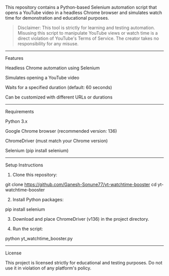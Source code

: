This repository contains a Python-based Selenium automation script that opens a YouTube video in a headless Chrome browser and simulates watch time for demonstration and educational purposes.

> Disclaimer: This tool is strictly for learning and testing automation. Misusing this script to manipulate YouTube views or watch time is a direct violation of YouTube's Terms of Service. The creator takes no responsibility for any misuse.




---

Features

Headless Chrome automation using Selenium

Simulates opening a YouTube video

Waits for a specified duration (default: 60 seconds)

Can be customized with different URLs or durations



---

Requirements

Python 3.x

Google Chrome browser (recommended version: 136)

ChromeDriver (must match your Chrome version)

Selenium (pip install selenium)



---

Setup Instructions

1. Clone this repository:



git clone https://github.com/Ganesh-Sonune77/yt-watchtime-booster
cd yt-watchtime-booster

2. Install Python packages:



pip install selenium

3. Download and place ChromeDriver (v136) in the project directory.


4. Run the script:



python yt_watchtime_booster.py


---

License

This project is licensed strictly for educational and testing purposes. Do not use it in violation of any platform's policy.
